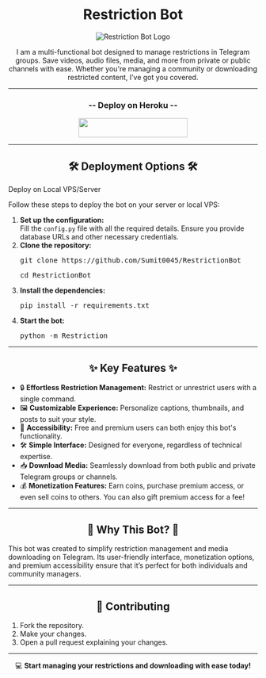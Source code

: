 <h1 align="center">Restriction Bot</h1>

<p align="center">
  <img src="https://envs.sh/8y2.jpg" alt="Restriction Bot Logo" />
</p>

<p align="center">
  I am a multi-functional bot designed to manage restrictions in Telegram groups. Save videos, audio files, media, and more from private or public channels with ease. Whether you're managing a community or downloading restricted content, I’ve got you covered.
</p>

---

<h3 align="center">-- Deploy on Heroku --</h3>
<p align="center">
  <a href="https://dashboard.heroku.com/new?template=https://github.com/Shreerambro/forward-restriction">
    <img src="https://img.shields.io/badge/Deploy%20On%20Heroku-black?style=for-the-badge&logo=heroku" width="220" height="38.45"/>
  </a>
</p>

---

<h2 align="center">🛠️ Deployment Options 🛠️</h2>
<p>Deploy on Local VPS/Server</p>

<p>Follow these steps to deploy the bot on your server or local VPS:</p>

<ol>
  <li>
    <b>Set up the configuration:</b><br>
    Fill the <code>config.py</code> file with all the required details. Ensure you provide database URLs and other necessary credentials.
  </li>
  <li>
    <b>Clone the repository:</b><br>
    <pre>git clone https://github.com/Sumit0045/RestrictionBot</pre>
    <pre>cd RestrictionBot</pre>
  </li>
  <li>
    <b>Install the dependencies:</b><br>
    <pre>pip install -r requirements.txt</pre>
  </li>
  <li>
    <b>Start the bot:</b><br>
    <pre>python -m Restriction</pre>
  </li>
</ol>

---

<h2 align="center">✨ Key Features ✨</h2>
<ul>
  <li>🔒 <b>Effortless Restriction Management:</b> Restrict or unrestrict users with a single command.</li>
  <li>🖼️ <b>Customizable Experience:</b> Personalize captions, thumbnails, and posts to suit your style.</li>
  <li>💎 <b>Accessibility:</b> Free and premium users can both enjoy this bot's functionality.</li>
  <li>🛠️ <b>Simple Interface:</b> Designed for everyone, regardless of technical expertise.</li>
  <li>📥 <b>Download Media:</b> Seamlessly download from both public and private Telegram groups or channels.</li>
  <li>💰 <b>Monetization Features:</b> Earn coins, purchase premium access, or even sell coins to others. You can also gift premium access for a fee!</li>
</ul>

---

<h2 align="center">📜 Why This Bot? 📜</h2>
<p>
  This bot was created to simplify restriction management and media downloading on Telegram. Its user-friendly interface, monetization options, and premium accessibility ensure that it’s perfect for both individuals and community managers.
</p>

---

<h2 align="center">📩 Contributing</h2>
<ol>
  <li>Fork the repository.</li>
  <li>Make your changes.</li>
  <li>Open a pull request explaining your changes.</li>
</ol>

---

<p align="center">
  💻 <b>Start managing your restrictions and downloading with ease today!</b>
</p>
